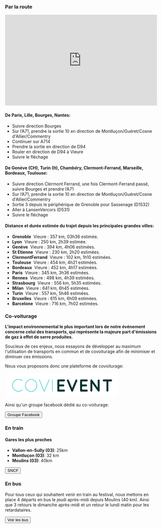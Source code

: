### Par la route

<iframe ng-if="!offline" src="https://www.google.com/maps/embed?pb=!1m18!1m12!1m3!1d351543.88641214976!2d2.5947436516267013!3d46.49946713979648!2m3!1f0!2f0!3f0!3m2!1i1024!2i768!4f13.1!3m3!1m2!1s0x47f095bc5f3b0617%3A0xfe9754c6cb777592!2s03430+Vieure!5e0!3m2!1sfr!2sfr!4v1466720428320"
        width="100%" height="300" frameborder="0" style="border:0">
</iframe>

#### De Paris, Lille, Bourges, Nantes:
- Suivre direction Bourges
- Sur l’A71, prendre la sortie 10 en direction de Montluçon/Guéret/Cosne d'Allier/Commentry
- Continuer sur A714
- Prendre la sortie en direction de D94
- Rouler en direction de D94 à Vieure
- Suivre le fléchage

#### De Genève (CH), Turin (It), Chambéry, Clermont­-Ferrand, Marseille, Bordeaux, Toulouse:
- Suivre direction Clermont Ferrand, une fois Clermont­-Ferrand passé, suivre Bourges et prendre l’A71
- Sur l’A71, prendre la sortie 10 en direction de Montluçon/Guéret/Cosne d'Allier/Commentry
- Sortie 3 depuis le périphérique de Grenoble pour Sassenage (D1532)
- Aller à Lans­en­Vercors (D531)
- Suivre le fléchage

#### Distance et durée estimée du trajet depuis les principales grandes villes:

*   **Grenoble** ­ Vieure : 357 km, 03h36 estimée.
*   **Lyon** ­ Vieure : 250 km, 2h39 estimée.
*   **Genève** ­ Vieure : 394 km, 4h06 estimées.
*   **St Etienne** ­ Vieure : 230 km, 2h20 estimées.
*   **Clermont­Ferrand** ­ Vieure : 102 km, 1h10 estimées.
*   **Toulouse** ­ Vieure : 454 km, 4h21 estimées.
*   **Bordeaux** ­ Vieure : 452 km, 4h17 estimées.
*   **Paris** ­ Vieure : 345 km, 3h36 estimées.
*   **Rennes** ­ Vieure : 498 km, 4h39 estimées.
*   **Strasbourg** ­ Vieure : 556 km, 5h35 estimées.
*   **Milan** ­ Vieure : 641 km, 6h45 estimées.
*   **Turin** ­ Vieure : 557 km, 5h46 estimées.
*   **Bruxelles** ­ Vieure : 615 km, 6h09 estimées.
*   **Barcelone** ­ Vieure : 716 km, 7h02 estimées.

### Co-voiturage

**L'impact environnemental le plus important lors de notre événement concerne celui des transports, qui représente la majeure part d'émissions de gaz à effet de serre produites.**

Soucieux de ces enjeux, nous essayons de développer au maximum l'utilisation de transports en commun et de covoiturage afin de minimiser et diminuer ces émissions. 

Nous vous proposons donc une plateforme de covoiturage:

[![covievent](images/infos/covievent-logo.png)](https://www.covievent.org/covoiturage/hadra-trance-festival-10-1/bd44ecdfc94608e8d7b0398f6358555a)

Ainsi qu'un groupe facebook dédié au co-voiturage:

<button class="button button-calm button-outline button-social button-small icon-left ion-social-facebook" ng-click="vm.open('https://www.facebook.com/groups/108859486206264/')">Groupe Facebook</button>

### En train

#### Gares les plus proches

* **Vallon-en-Sully (03)**: 25km
* **Montluçon (03)**: 32 km
* **Moulins (03)**: 40km

<button class="button button-calm button-outline button-small" ng-click="vm.open('http://www.voyages-sncf.com/')">SNCF</button>

### En bus

Pour tous ceux qui souhaitent venir en train au festival, nous mettons en place 4 départs en bus le jeudi après-midi depuis Moulins (40 km).
Ainsi que 3 retours le dimanche après-midi et un retour le lundi matin pour les retardataires.

<button class="button button-calm button-outline button-small" ng-click="vm.open('http://www.hadra.net/shop/new/category.php?id_category=6')">Voir les bus</button>
